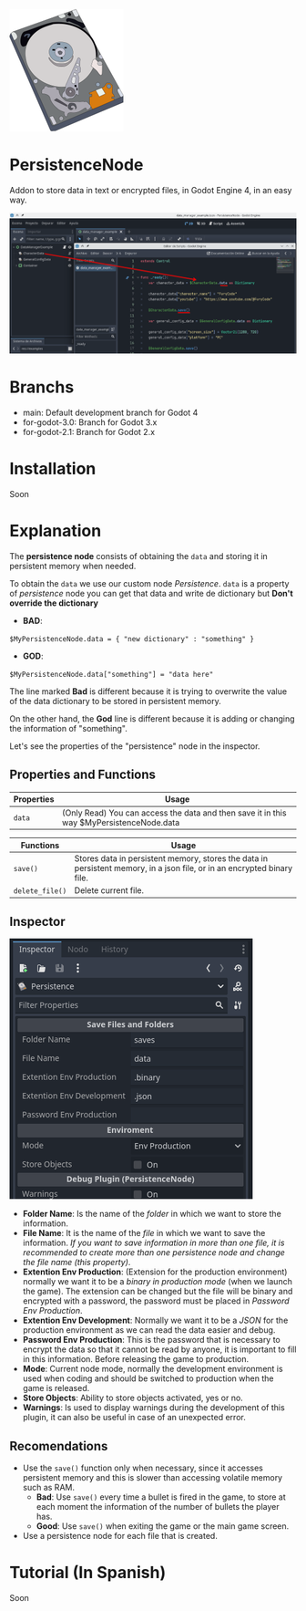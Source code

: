 ![Hardisk](images/hardisk_original.png)

# PersistenceNode


Addon to store data in text or encrypted files, in Godot Engine 4, in an easy way.

![Usage Example](images/usage_example.png)


# Branchs

- main: Default development branch for Godot 4
- for-godot-3.0: Branch for Godot 3.x
- for-godot-2.1: Branch for Godot 2.x


# Installation

Soon


# Explanation

The **persistence node** consists of obtaining the `data` and storing it in persistent memory when needed.

To obtain the `data` we use our custom node *Persistence*. `data` is a property of *persistence* node you can get that data and write de dictionary but **Don't override the dictionary**

- **BAD**:

`$MyPersistenceNode.data = { "new dictionary" : "something" }`

- **GOD**:

`$MyPersistenceNode.data["something"] = "data here"`

The line marked **Bad** is different because it is trying to overwrite the value of the data dictionary to be stored in persistent memory.

On the other hand, the **God** line is different because it is adding or changing the information of "something".

Let's see the properties of the "persistence" node in the inspector.


## Properties and Functions

| Properties | Usage                                                                                    |
|------------|------------------------------------------------------------------------------------------|
| `data`     | (Only Read) You can access the data and then save it in this way $MyPersistenceNode.data |


| Functions       | Usage                                                                                                                   |
|-----------------|-------------------------------------------------------------------------------------------------------------------------|
| `save()`        | Stores data in persistent memory, stores the data in persistent memory, in a json file, or in an encrypted binary file. |
| `delete_file()` | Delete current file.                                                                                                    |


## Inspector

![Inspector](images/inspector.png)

- **Folder Name**: Is the name of the *folder* in which we want to store the information.
- **File Name**: It is the name of the *file* in which we want to save the information. *If you want to save information in more than one file, it is recommended to create more than one persistence node and change the file name (this property)*.
- **Extention Env Production**: (Extension for the production environment) normally we want it to be a *binary in production mode* (when we launch the game). The extension can be changed but the file will be binary and encrypted with a password, the password must be placed in *Password Env Production*.
- **Extention Env Development**: Normally we want it to be a *JSON* for the production environment as we can read the data easier and debug.
- **Password Env Production**: This is the password that is necessary to encrypt the data so that it cannot be read by anyone, it is important to fill in this information. Before releasing the game to production.
- **Mode**: Current node mode, normally the development environment is used when coding and should be switched to production when the game is released.
- **Store Objects**: Ability to store objects activated, yes or no.
- **Warnings**: Is used to display warnings during the development of this plugin, it can also be useful in case of an unexpected error.


## Recomendations

- Use the `save()` function only when necessary, since it accesses persistent memory and this is slower than accessing volatile memory such as RAM.
  - **Bad**: Use `save()` every time a bullet is fired in the game, to store at each moment the information of the number of bullets the player has.
  - **Good**: Use `save()` when exiting the game or the main game screen.
- Use a persistence node for each file that is created.


# Tutorial (In Spanish)

Soon
